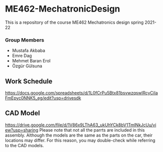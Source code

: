 # ME462-MechatronicDesign
This is a repository of the course ME462 Mechatronics design spring 2021-22

### Group Members
- Mustafa Akbaba
- Emre Dag
- Mehmet Baran Erol
- Özgür Gülsuna

## Work Schedule
https://docs.google.com/spreadsheets/d/1L0fCrPu5Btx81bsvwzqswIRcyCiIaFmEpyc0NNK5_eg/edit?usp=drivesdk

## CAD Model
https://drive.google.com/file/d/1V86x9LThA63_ukUhYCk8bV1TmlNkJcUu/view?usp=sharing
Please note that not all the parrts are included in this assembly. Although the models are the same as the parts on the car, their locations may differ. For this reason, you may double-check while referring to the CAD models.

